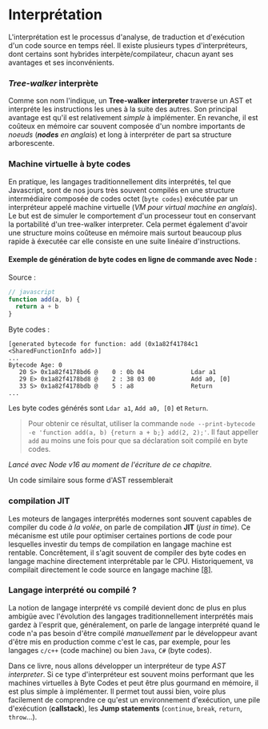 # Interprétation

L'interprétation est le processus d'analyse, de traduction et d'exécution d'un code source en temps réel. Il existe plusieurs types d'interpréteurs, dont certains sont hybrides interpète/compilateur, chacun ayant ses avantages et ses 
inconvénients.

### *Tree-walker* interprète
Comme son nom l'indique, un **Tree-walker interpreter** traverse un AST et interpréte les 
instructions les unes à la suite des autres. Son principal avantage est qu'il est relativement 
*simple* à implémenter. En revanche, il est coûteux en mémoire car souvent composée d'un nombre importants 
de *noeuds* (***nodes*** *en anglais*) et long à interpréter de part sa structure arborescente.

### Machine virtuelle à byte codes
En pratique, les langages traditionnellement dits interprétés, tel que Javascript, sont de nos jours
très souvent compilés en une structure intermédiaire composée de codes octet (`byte codes`) exécutée par un interpréteur 
appelé machine virtuelle (*VM pour virtual machine en anglais*). Le but est de simuler le comportement d'un processeur tout en conservant la portabilité d'un tree-walker interpreter. Cela permet également d'avoir une structure moins 
coûteuse en mémoire mais surtout beaucoup plus rapide à éxecutée car elle consiste en une suite linéaire
d'instructions.

#### Exemple de génération de byte codes en ligne de commande avec Node :

Source :
```js
// javascript
function add(a, b) {
  return a + b
} 
```

Byte codes :
```
[generated bytecode for function: add (0x1a82f41784c1 <SharedFunctionInfo add>)]
...
Bytecode Age: 0
   20 S> 0x1a82f4178bd6 @    0 : 0b 04             Ldar a1
   29 E> 0x1a82f4178bd8 @    2 : 38 03 00          Add a0, [0]
   33 S> 0x1a82f4178bdb @    5 : a8                Return 
...
```
Les byte codes générés sont `Ldar a1`, `Add a0, [0]` et `Return`.

> Pour obtenir ce résultat, utiliser la commande `node --print-bytecode -e 'function add(a, b) {return a + b;} add(2, 2);'`.
> Il faut appeller `add` au moins une fois pour que sa déclaration soit compilé en byte codes.

*Lancé avec Node v16 au moment de l'écriture de ce chapitre.*

Un code similaire sous forme d'AST ressemblerait

### compilation JIT

Les moteurs de langages interprétés modernes sont souvent capables de compiler du code *à la volée*, on parle de compilation **JIT** (*just in time*).
Ce mécanisme est utile pour optimiser certaines portions de code pour lesquelles investir du temps de compilation en langage machine est rentable. Concrêtement, il s'agit souvent de compiler des byte codes en langage machine directement interprétable par le CPU. Historiquement, `V8` compilait directement le code source en langage machine [[8]](https://stackoverflow.com/a/69155309).

### Langage interprété ou compilé ?

La notion de langage interprété vs compilé devient donc de plus en plus ambigüe avec l'évolution des langages
traditionnellement interprétés mais gardez à l'esprit que, généralement, on parle de langage interprété quand 
le code n'a pas besoin d'être compilé *manuellement* par le développeur avant d'être mis en production comme 
c'est le cas, par exemple, pour les langages `c/c++` (code machine) ou bien `Java`, `C#` (byte codes).

Dans ce livre, nous allons développer un interpréteur de type *AST interpreter*. Si ce type d'interpréteur est souvent moins performant que les machines virtuelles à Byte Codes et peut être
plus gourmand en mémoire, il est plus simple à implémenter. Il permet tout aussi bien, voire plus
facilement de comprendre ce qu'est un environnement d'exécution, une
pile d'exécution (**callstack**), les **Jump statements** (`continue`, `break`, `return`, `throw`...).
